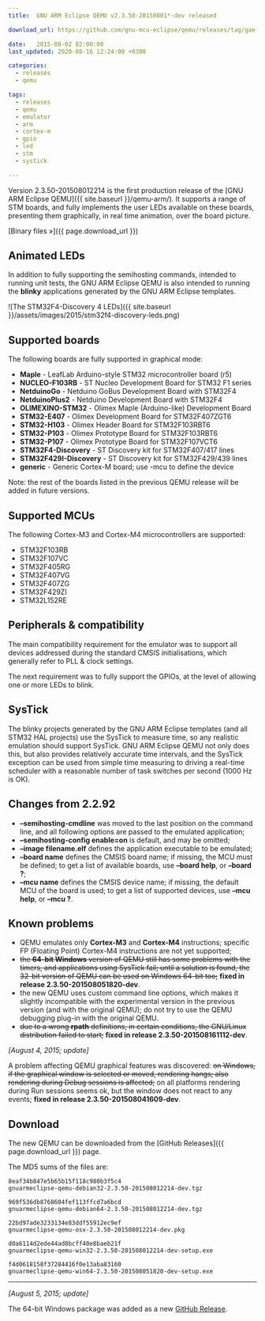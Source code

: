 ```yaml
---
title:  GNU ARM Eclipse QEMU v2.3.50-20150801*-dev released

download_url: https://github.com/gnu-mcu-eclipse/qemu/releases/tag/gae-2.3.50-20150801

date:   2015-08-02 02:00:00
last_updated: 2020-08-16 12:24:00 +0300

categories:
  - releases
  - qemu

tags:
  - releases
  - qemu
  - emulator
  - arm
  - cortex-m
  - gpio
  - led
  - stm
  - systick

---
```


Version 2.3.50-201508012214 is the first production release of the [GNU ARM Eclipse QEMU]({{ site.baseurl }}/qemu-arm/). It supports a range of STM boards, and fully implements the user LEDs available on these boards, presenting them graphically, in real time animation, over the board picture.

[Binary files »]({{ page.download_url }})

## Animated LEDs

In addition to fully supporting the semihosting commands, intended to running unit tests, the GNU ARM Eclipse QEMU is also intended to running the **blinky** applications generated by the GNU ARM Eclipse templates.

![The STM32F4-Discovery 4 LEDs]({{ site.baseurl }}/assets/images/2015/stm32f4-discovery-leds.png)

## Supported boards

The following boards are fully supported in graphical mode:

* **Maple** - LeafLab Arduino-style STM32 microcontroller board (r5)
* **NUCLEO-F103RB** - ST Nucleo Development Board for STM32 F1 series
* **NetduinoGo** - Netduino GoBus Development Board with STM32F4
* **NetduinoPlus2** - Netduino Development Board with STM32F4
* **OLIMEXINO-STM32** - Olimex Maple (Arduino-like) Development Board
* **STM32-E407** - Olimex Development Board for STM32F407ZGT6
* **STM32-H103** - Olimex Header Board for STM32F103RBT6
* **STM32-P103** - Olimex Prototype Board for STM32F103RBT6
* **STM32-P107** - Olimex Prototype Board for STM32F107VCT6
* **STM32F4-Discovery** - ST Discovery kit for STM32F407/417 lines
* **STM32F429I-Discovery** - ST Discovery kit for STM32F429/439 lines
* **generic** - Generic Cortex-M board; use -mcu to define the device

Note: the rest of the boards listed in the previous QEMU release will be added in future versions.

## Supported MCUs

The following Cortex-M3 and Cortex-M4 microcontrollers are supported:

* STM32F103RB
* STM32F107VC
* STM32F405RG
* STM32F407VG
* STM32F407ZG
* STM32F429ZI
* STM32L152RE

## Peripherals & compatibility

The main compatibility requirement for the emulator was to support all devices addressed during the standard CMSIS initialisations, which generally refer to PLL & clock settings.

The next requirement was to fully support the GPIOs, at the level of allowing one or more LEDs to blink.

## SysTick

The blinky projects generated by the GNU ARM Eclipse templates (and all STM32 HAL projects) use the SysTick to measure time, so any realistic emulation should support SysTick. GNU ARM Eclipse QEMU not only does this, but also provides relatively accurate time intervals, and the SysTick exception can be used from simple time measuring to driving a real-time scheduler with a reasonable number of task switches per second (1000 Hz is OK).

## Changes from 2.2.92

* **–semihosting-cmdline** was moved to the last position on the command line, and all following options are passed to the emulated application;
* **–semihosting-config enable=on** is default, and may be omitted;
* **–image filename.elf** defines the application executable to be emulated;
* **–board name** defines the CMSIS board name; if missing, the MCU must be defined; to get a list of available boards, use **–board help**, or **–board ?**;
* **–mcu name** defines the CMSIS device name; if missing, the default MCU of the board is used; to get a list of supported devices, use **–mcu help**, or **–mcu ?**.

## Known problems

* QEMU emulates only **Cortex-M3** and **Cortex-M4** instructions; specific FP (Floating Point) Cortex-M4 instructions are not yet supported;
* <del>the **64-bit Windows** version of QEMU still has some problems with the timers, and applications using SysTick fail; until a solution is found, the 32-bit version of QEMU can be used on Windows 64-bit too;</del> **fixed in release 2.3.50-201508051820-dev**.
* the new QEMU uses custom command line options, which makes it slightly incompatible with the experimental version in the previous version (and with the original QEMU); do not try to use the QEMU debugging plug-in with the original QEMU.
* <del>due to a wrong **rpath** definitions, in certain conditions, the GNU/Linux distribution failed to start;</del> **fixed in release 2.3.50-201508161112-dev**.

_[August 4, 2015; update]_

A problem affecting QEMU graphical features was discovered: <del>on Windows, if the graphical window is selected or moved, rendering hangs; also rendering during Debug sessions is affected;</del> on all platforms rendering during Run sessions seems ok, but the window does not react to any events; **fixed in release 2.3.50-201508041609-dev**.

## Download

The new QEMU can be downloaded from the [GitHub Releases]({{ page.download_url }}) page.

The MD5 sums of the files are:

	8eaf34b847e5b65b15f118c980b3f5c4
	gnuarmeclipse-qemu-debian32-2.3.50-201508012214-dev.tgz

	969f536db8768604fef113ffcd7a6bcd
	gnuarmeclipse-qemu-debian64-2.3.50-201508012214-dev.tgz

	22bd97ade3233134e83ddf55912ec9ef
	gnuarmeclipse-qemu-osx-2.3.50-201508012214-dev.pkg

	d0a6114d2ede44ad8bcff40e8baeb21f
	gnuarmeclipse-qemu-win32-2.3.50-201508012214-dev-setup.exe

	f4d0618158f37284416f0e13aba83160  
	gnuarmeclipse-qemu-win64-2.3.50-201508051820-dev-setup.exe

***
_[August 5, 2015; update]_

The 64-bit Windows package was added as a new [GitHub Release](https://github.com/gnu-mcu-eclipse/qemu/releases/tag/gae-2.3.50-20150805).
